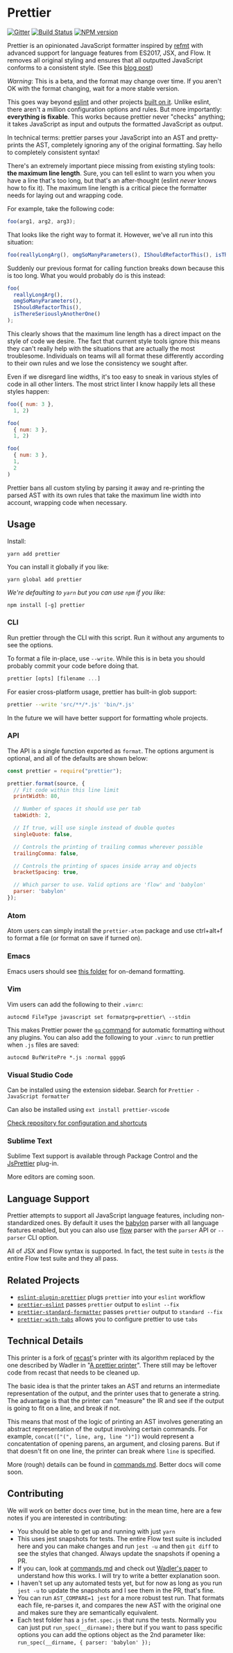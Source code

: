 # Prettier 

[![Gitter](https://badges.gitter.im/gitterHQ/gitter.svg)](https://gitter.im/jlongster/prettier)
[![Build Status](https://travis-ci.org/jlongster/prettier.svg?branch=master)](https://travis-ci.org/jlongster/prettier)
[![NPM version](https://img.shields.io/npm/v/prettier.svg)](https://www.npmjs.com/package/prettier)

Prettier is an opinionated JavaScript formatter inspired by
[refmt](https://facebook.github.io/reason/tools.html) with advanced
support for language features from ES2017, JSX, and Flow. It removes
all original styling and ensures that all outputted JavaScript
conforms to a consistent style. (See this [blog post](http://jlongster.com/A-Prettier-Formatter))

*Warning*: This is a beta, and the format may change over time. If you
 aren't OK with the format changing, wait for a more stable version.

This goes way beyond [eslint](http://eslint.org/) and other projects
[built on it](https://github.com/feross/standard). Unlike eslint,
there aren't a million configuration options and rules. But more
importantly: **everything is fixable**. This works because prettier
never "checks" anything; it takes JavaScript as input and outputs the
formatted JavaScript as output.

In technical terms: prettier parses your JavaScript into an AST and
pretty-prints the AST, completely ignoring any of the original
formatting. Say hello to completely consistent syntax!

There's an extremely important piece missing from existing styling
tools: **the maximum line length**. Sure, you can tell eslint to warn
you when you have a line that's too long, but that's an after-thought
(eslint *never* knows how to fix it). The maximum line length is a
critical piece the formatter needs for laying out and wrapping code.

For example, take the following code:

```js
foo(arg1, arg2, arg3);
```

That looks like the right way to format it. However, we've all run
into this situation:

```js
foo(reallyLongArg(), omgSoManyParameters(), IShouldRefactorThis(), isThereSeriouslyAnotherOne());
```

Suddenly our previous format for calling function breaks down because
this is too long. What you would probably do is this instead:

```js
foo(
  reallyLongArg(),
  omgSoManyParameters(),
  IShouldRefactorThis(),
  isThereSeriouslyAnotherOne()
);
```

This clearly shows that the maximum line length has a direct impact on
the style of code we desire. The fact that current style tools ignore
this means they can't really help with the situations that are
actually the most troublesome. Individuals on teams will all format
these differently according to their own rules and we lose the
consistency we sought after.

Even if we disregard line widths, it's too easy to sneak in various
styles of code in all other linters. The most strict linter I know
happily lets all these styles happen:

```js
foo({ num: 3 },
  1, 2)

foo(
  { num: 3 },
  1, 2)

foo(
  { num: 3 },
  1,
  2
)
```

Prettier bans all custom styling by parsing it away and re-printing
the parsed AST with its own rules that take the maximum line width
into account, wrapping code when necessary.

## Usage

Install:

```
yarn add prettier
```

You can install it globally if you like:

```
yarn global add prettier
```

*We're defaulting to `yarn` but you can use `npm` if you like:*

```
npm install [-g] prettier
```

### CLI

Run prettier through the CLI with this script. Run it without any
arguments to see the options.

To format a file in-place, use `--write`. While this is in beta you
should probably commit your code before doing that.

```js
prettier [opts] [filename ...]
```

For easier cross-platform usage, prettier has built-in glob support:
```bash
prettier --write 'src/**/*.js' 'bin/*.js'
```

In the future we will have better support for formatting whole projects.

### API

The API is a single function exported as `format`. The options
argument is optional, and all of the defaults are shown below:

```js
const prettier = require("prettier");

prettier.format(source, {
  // Fit code within this line limit
  printWidth: 80,

  // Number of spaces it should use per tab
  tabWidth: 2,

  // If true, will use single instead of double quotes
  singleQuote: false,

  // Controls the printing of trailing commas wherever possible
  trailingComma: false,

  // Controls the printing of spaces inside array and objects
  bracketSpacing: true,

  // Which parser to use. Valid options are 'flow' and 'babylon'
  parser: 'babylon'
});
```

### Atom

Atom users can simply install the `prettier-atom` package and use
ctrl+alt+f to format a file (or format on save if turned on).

### Emacs

Emacs users should see [this
folder](https://github.com/jlongster/prettier/tree/master/editors/emacs)
for on-demand formatting.

### Vim

Vim users can add the following to their `.vimrc`:

```
autocmd FileType javascript set formatprg=prettier\ --stdin
```

This makes Prettier power the [`gq` command](http://vimdoc.sourceforge.net/htmldoc/change.html#gq)
for automatic formatting without any plugins. You can also add the following to your
`.vimrc` to run prettier when `.js` files are saved:

```
autocmd BufWritePre *.js :normal gggqG
```

### Visual Studio Code

Can be installed using the extension sidebar. Search for `Prettier - JavaScript formatter`

Can also be installed using `ext install prettier-vscode`

[Check repository for configuration and shortcuts](https://github.com/esbenp/prettier-vscode)

### Sublime Text

Sublime Text support is available through Package Control and 
the [JsPrettier](https://packagecontrol.io/packages/JsPrettier) plug-in.

More editors are coming soon.

## Language Support

Prettier attempts to support all JavaScript language features,
including non-standardized ones. By default it uses the
[babylon](https://github.com/babel/babylon) parser with all language
features enabled, but you can also use
[flow](https://github.com/facebook/flow) parser with the
`parser` API or `--parser` CLI option.

All of JSX and Flow syntax is supported. In fact, the test suite in
`tests` *is* the entire Flow test suite and they all pass.

## Related Projects

- [`eslint-plugin-prettier`](https://github.com/not-an-aardvark/eslint-plugin-prettier) plugs `prettier` into your `eslint` workflow
- [`prettier-eslint`](https://github.com/kentcdodds/prettier-eslint)
passes `prettier` output to `eslint --fix`
- [`prettier-standard-formatter`](https://github.com/dtinth/prettier-standard-formatter)
passes `prettier` output to `standard --fix`
- [`prettier-with-tabs`](https://github.com/arijs/prettier-with-tabs)
allows you to configure prettier to use `tabs`


## Technical Details

This printer is a fork of
[recast](https://github.com/benjamn/recast)'s printer with its
algorithm replaced by the one described by Wadler in "[A prettier
printer](http://homepages.inf.ed.ac.uk/wadler/papers/prettier/prettier.pdf)".
There still may be leftover code from recast that needs to be cleaned
up.

The basic idea is that the printer takes an AST and returns an
intermediate representation of the output, and the printer uses that
to generate a string. The advantage is that the printer can "measure"
the IR and see if the output is going to fit on a line, and break if
not.

This means that most of the logic of printing an AST involves
generating an abstract representation of the output involving certain
commands. For example, `concat(["(", line, arg, line ")"])` would
represent a concatentation of opening parens, an argument, and closing
parens. But if that doesn't fit on one line, the printer can break
where `line` is specified.

More (rough) details can be found in [commands.md](commands.md).
Better docs will come soon.

## Contributing

We will work on better docs over time, but in the mean time, here are
a few notes if you are interested in contributing:

* You should be able to get up and running with just `yarn`
* This uses jest snapshots for tests. The entire Flow test suite is
  included here and you can make changes and run `jest -u` and then
  `git diff` to see the styles that changed. Always update the
  snapshots if opening a PR.
* If you can, look at [commands.md](commands.md) and check out
  [Wadler's
  paper](http://homepages.inf.ed.ac.uk/wadler/papers/prettier/prettier.pdf)
  to understand how this works. I will try to write a better explanation soon.
* I haven't set up any automated tests yet, but for now as long as you
  run `jest -u` to update the snapshots and I see them in the PR, that's fine.
* You can run `AST_COMPARE=1 jest` for a more robust test run. That
  formats each file, re-parses it, and compares the new AST with the
  original one and makes sure they are semantically equivalent.
 * Each test folder has a `jsfmt.spec.js` that runs the tests. Normally you can just put `run_spec(__dirname);` there but if you want to pass specific options you can add the options object as the 2nd parameter like: `run_spec(__dirname, { parser: 'babylon' });`
